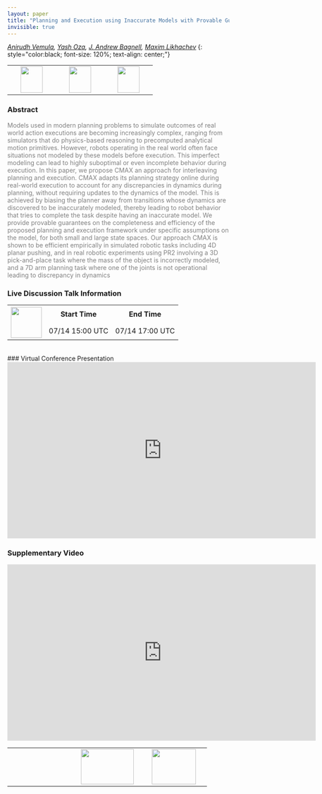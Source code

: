 ```yaml
---
layout: paper
title: "Planning and Execution using Inaccurate Models with Provable Guarantees"
invisible: true
---
```

*[Anirudh Vemula](https://vvanirudh.github.io/),  [Yash Oza](https://www.ri.cmu.edu/ri-people/yash-oza/),  [J. Andrew Bagnell](http://robotwhisperer.org/),  [Maxim Likhachev](http://www.cs.cmu.edu/~maxim/index.html)*
{: style="color:black; font-size: 120%; text-align: center;"}

<table width="40%"> <tr>
<td style="width: 20%; text-align: center;"><a href="http://www.roboticsproceedings.org/rss16/p001.pdf"><img src="{{ site.baseurl }}/images/paper_link.png"
width = "50"  height = "60"/> </a> </td>

<td style="width: 20%; text-align: center;"><a href="https://vvanirudh.github.io/blog/cmax/"><img src="{{ site.baseurl }}/images/website_link.png"
width = "50"  height = "60"/> </a> </td>

<td style="width: 20%; text-align: center;"><a href="https://github.com/vvanirudh/CMAX"><img src="{{ site.baseurl }}/images/software_link.png"
width = "50"  height = "60"/> </a> </td>

</tr></table>

### Abstract
<html><p style="color:gray; font-size: 100%; text-align: justified;">
Models used in modern planning problems to simulate outcomes of real world action executions are becoming increasingly complex, ranging from simulators that do physics-based reasoning to precomputed analytical motion primitives. However, robots operating in the real world often face situations not modeled by these models before execution. This imperfect modeling can lead to highly suboptimal or even incomplete behavior during execution. In this paper, we propose CMAX an approach for interleaving planning and execution. CMAX adapts its planning strategy online during real-world execution to account for any discrepancies in dynamics during planning, without requiring updates to the dynamics of the model. This is achieved by biasing the planner away from transitions whose dynamics are discovered to be inaccurately modeled, thereby leading to robot behavior that tries to complete the task despite having an inaccurate model. We provide provable guarantees on the completeness and efficiency of the proposed planning and execution framework under specific assumptions on the model, for both small and large state spaces. Our approach CMAX is shown to be efficient empirically in simulated robotic tasks including 4D planar pushing, and in real robotic experiments using PR2 involving a 3D pick-and-place task where the mass of the object is incorrectly modeled, and a 7D arm planning task where one of the joints is not operational leading to discrepancy in dynamics
</p></html>

### Live Discussion Talk Information
<html>
<table width="50%">
<tr> <th rowspan="2"><a href="https://pheedloop.com/rss2020/virtual/"><img src="{{ site.baseurl }}/images/pheedloop_link.png" width = "70"  height = "70"/> </a> </th> <th> Start Time </th> <th> End Time </th> </tr>
<tr> <td> 07/14 15:00 UTC </td><td> 07/14 17:00 UTC </td></tr>
</table> <br> </html>
### Virtual Conference Presentation
<iframe width="700" height="400" src="https://www.youtube.com/embed/S7tLYBgZzUM" frameborder="0" allow="accelerometer; autoplay; encrypted-media; gyroscope; picture-in-picture" allowfullscreen></iframe>

### Supplementary Video
<iframe width="700" height="400" src="https://www.youtube.com/embed/eQmAeWIhjO8 " frameborder="0" allow="accelerometer; autoplay; encrypted-media; gyroscope; picture-in-picture" allowfullscreen></iframe>

<table width="100%"><tr><td style="width: 30%; text-align: center;"> </td> 

<td style="width: 30%; text-align: center;"><a href="{{ site.baseurl }}/program/papers"> <img src="{{ site.baseurl }}/images/overview_icon.png" width = "120"  height = "80"/> </a> </td> 

<td style="width: 30%; text-align: center;"><a href="{{ site.baseurl }}/program/papers/2"> <img src="{{ site.baseurl }}/images/next_icon.png" width = "100"  height = "80"/> </a> </td> 

</tr></table>

